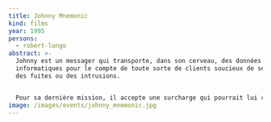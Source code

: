 ```yaml
---
title: Johnny Mnemonic
kind: films
year: 1995
persons:
  - robert-longo
abstract: >-
  Johnny est un messager qui transporte, dans son cerveau, des données
  informatiques pour le compte de toute sorte de clients soucieux de se protéger
  des fuites ou des intrusions.


  Pour sa dernière mission, il accepte une surcharge qui pourrait lui coûter la mémoire et la raison. Les commanditaires sont des transfuges d'une grande multinationale et eux seuls connaissent le code qui permettrait de le libérer. Quand ils sont tués, Johnny doit à tout prix trouver un moyen de découvrir ce code, afin de se décharger de cet amas de données, au demeurant très convoitées. Il est poursuivi par des yakuzas à la solde d'un certain Takahashi.
image: /images/events/johnny_mnemonic.jpg
---
```

